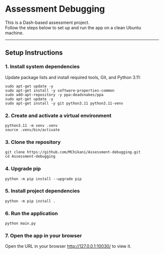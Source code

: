 # Assessment Debugging

This is a Dash-based assessment project.  
Follow the steps below to set up and run the app on a clean Ubuntu machine.

---

## Setup Instructions

### 1. Install system dependencies
Update package lists and install required tools, Git, and Python 3.11:

```
sudo apt-get update -y
sudo apt-get install -y software-properties-common
sudo add-apt-repository -y ppa:deadsnakes/ppa
sudo apt-get update -y
sudo apt-get install -y git python3.11 python3.11-venv
```
### 2. Create and activate a virtual environment
```
python3.11 -m venv .venv
source .venv/bin/activate
```
### 3. Clone the repository
```
git clone https://github.com/MChikani/Assessment-debugging.git
cd Assessment-debugging
```
### 4. Upgrade pip
```
python -m pip install --upgrade pip
```
### 5. Install project dependencies
```
python -m pip install .
```
### 6. Run the application
```
python main.py
```
### 7. Open the app in your browser

Open the URL in your browser http://127.0.0.1:10030/ to view it.
